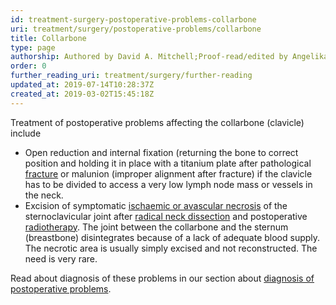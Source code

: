 ```yaml
---
id: treatment-surgery-postoperative-problems-collarbone
uri: treatment/surgery/postoperative-problems/collarbone
title: Collarbone
type: page
authorship: Authored by David A. Mitchell;Proof-read/edited by Angelika Sebald
order: 0
further_reading_uri: treatment/surgery/further-reading
updated_at: 2019-07-14T10:28:37Z
created_at: 2019-03-02T15:45:18Z
---
```


<p>Treatment of postoperative problems affecting the collarbone
    (clavicle) include</p>
<ul>
    <li>Open reduction and internal fixation (returning the bone
        to correct position and holding it in place with a titanium
        plate after pathological <a href="/diagnosis/a-z/fracture">fracture</a>        or malunion (improper alignment after fracture) if the
        clavicle has to be divided to access a very low lymph
        node mass or vessels in the neck.</li>
    <li>Excision of symptomatic <a href="/diagnosis/a-z/necrosis/hard/more-info">ischaemic or avascular necrosis</a>        of the sternoclavicular joint after <a href="/treatment/surgery/cancer/mouth-cancer/more-info">radical neck dissection</a>        and postoperative <a href="/treatment/radiotherapy">radiotherapy</a>.
        The joint between the collarbone and the sternum (breastbone)
        disintegrates because of a lack of adequate blood supply.
        The necrotic area is usually simply excised and not reconstructed.
        The need is very rare.</li>
</ul>
<aside>
    <p>Read about diagnosis of these problems in our section about
        <a href="/diagnosis/a-z/postoperative-problems">diagnosis of postoperative problems</a>.</p>
</aside>
